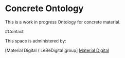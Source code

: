 Concrete Ontology
===================

This is a work in progress Ontology for concrete material.

#Contact

This space is administered by:

[Material Digital / LeBeDigital group]
[Material Digital](https://material-digital.de) 

